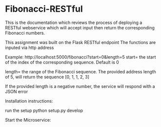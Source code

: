# Fibonacci-RESTful
This is the documentation which reviews the process of deploying a RESTful webservice which will accept input then return the corresponding Fibonacci numbers. 

This assignment was built on the Flask RESTful endpoint 
The functions are inputed via http address

Example:
http://localhost:5000/fibonacci?start=0&length=5
start= the start of the index of the corresponding sequence. Default is 0

length= the range of the Fibonacci sequence. The provided address length of 5, will return the sequence [0, 1, 1, 2, 3]

If the provided length is a negative number, the service will respond with a JSON error

Installation instructions:

run the setup
python setup.py develop

Start the Microservice:



